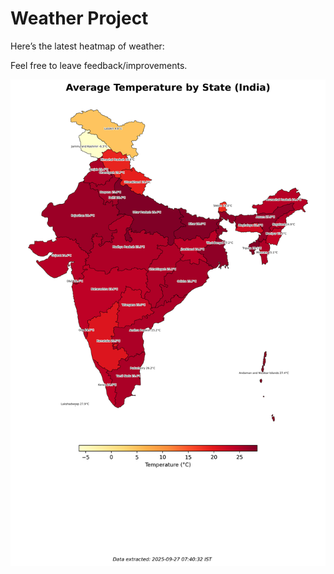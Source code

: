 # Weather Project

Here’s the latest heatmap of weather:

Feel free to leave feedback/improvements.

![India Heatmap](docs/assets/india_heatmap.png?v=D7479A)
